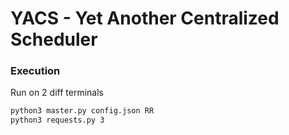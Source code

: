 # YACS - Yet Another Centralized Scheduler

### Execution
Run on 2 diff terminals  

```sh
python3 master.py config.json RR
python3 requests.py 3 
```
